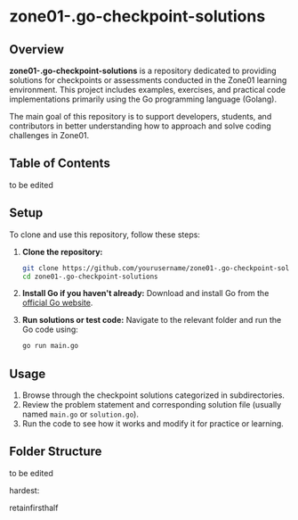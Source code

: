 # zone01-.go-checkpoint-solutions

## Overview
**zone01-.go-checkpoint-solutions** is a repository dedicated to providing solutions for checkpoints or assessments conducted in the Zone01 learning environment. This project includes examples, exercises, and practical code implementations primarily using the Go programming language (Golang).

The main goal of this repository is to support developers, students, and contributors in better understanding how to approach and solve coding challenges in Zone01.

## Table of Contents
to be edited

## Setup
To clone and use this repository, follow these steps:

1. **Clone the repository:**
    ```bash
    git clone https://github.com/yourusername/zone01-.go-checkpoint-solutions.git
    cd zone01-.go-checkpoint-solutions
    ```

2. **Install Go if you haven't already:**
    Download and install Go from the [official Go website](https://golang.org/dl/).

3. **Run solutions or test code:**
    Navigate to the relevant folder and run the Go code using:
    ```bash
    go run main.go
    ```

## Usage
1. Browse through the checkpoint solutions categorized in subdirectories.
2. Review the problem statement and corresponding solution file (usually named `main.go` or `solution.go`).
3. Run the code to see how it works and modify it for practice or learning.

## Folder Structure
to be edited

hardest:

retainfirsthalf